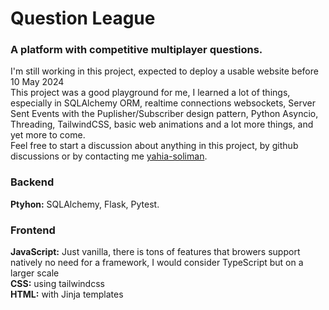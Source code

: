 # Question League
### A platform with competitive multiplayer questions.

I'm still working in this project, expected to deploy a usable website before 10 May 2024  
This project was a good playground for me, I learned a lot of things, especially in SQLAlchemy ORM, realtime connections websockets, Server Sent Events with the Puplisher/Subscriber design pattern, Python Asyncio, Threading, TailwindCSS, basic web animations and a lot more things, and yet more to come.  
Feel free to start a discussion about anything in this project, by github discussions or by contacting me [yahia-soliman](https://github.com/yahia-soliman).  

### Backend
**Ptyhon:** SQLAlchemy, Flask, Pytest.

### Frontend
**JavaScript:** Just vanilla, there is tons of features that browers support natively no need for a framework, I would consider TypeScript but on a larger scale  
**CSS:** using tailwindcss  
**HTML:** with Jinja templates  
